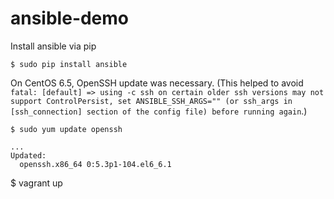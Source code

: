 # ansible-demo
Install ansible via pip
```
$ sudo pip install ansible
```

On CentOS 6.5, OpenSSH update was necessary. (This helped to avoid ```fatal: [default] => using -c ssh on certain older ssh versions may not support ControlPersist, set ANSIBLE_SSH_ARGS="" (or ssh_args in [ssh_connection] section of the config file) before running again```.)

```
$ sudo yum update openssh

...
Updated:
  openssh.x86_64 0:5.3p1-104.el6_6.1
```

$ vagrant up


